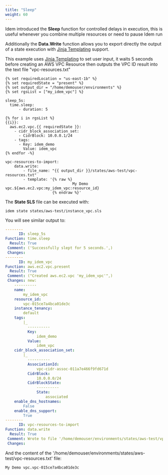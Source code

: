 ```yaml
---
title: "Sleep"
weight: 60
---
```


Idem introduced the <strong>Sleep</strong> function for controlled delays in execution, this is useful whenever you combine multiple resources or need to pause Idem run

Additionally the <strong>Data.Write</strong> function allows you to export directly the output of a state execution with 
 [Jinja Templating](https://jinja.palletsprojects.com/en/3.0.x/) support.

This example uses  [Jinja Templating](https://jinja.palletsprojects.com/en/3.0.x/) to set user input, it waits 5 seconds before creating an AWS VPC Resource then outputs the VPC ID result into the text file "vpc-resources.txt"

```shell
{% set requiredLocation = "us-east-1b" %}
{% set requiredState = "present" %}
{% set output_dir = "/home/demouser/environments" %}
{% set rgsList = ["my_idem_vpc"] %}

sleep_5s:
  time.sleep:
      - duration: 5

{% for i in rgsList %}
{{i}}:        
  aws.ec2.vpc.{{ requiredState }}:
    - cidr_block_association_set:
      - CidrBlock: 10.0.0.1/24
    - tags:
      - Key: idem_demo
        Value: idem_vpc
{% endfor -%}

vpc-resources-to-import:
    data.write:
        - file_name: "{{ output_dir }}/states/aws-test/vpc-resources.txt"
        - template: '{% raw %}
                              My Demo vpc.${aws.ec2.vpc:my_idem_vpc:resource_id}
                     {% endraw %}'
```

The <b>State SLS</b> file can be executed with:

```shell
idem state states/aws-test/instance_vpc.sls 
```

You will see similar output to: 

```yaml
--------
      ID: sleep_5s
Function: time.sleep
  Result: True
 Comment: ('Successfully slept for 5 seconds.',)
 Changes: 
--------
      ID: my_idem_vpc
Function: aws.ec2.vpc.present
  Result: True
 Comment: ("Created aws.ec2.vpc 'my_idem_vpc'",)
 Changes: new:
    ----------
    name:
        my_idem_vpc
    resource_id:
        vpc-015ce7a4bca01de3c
    instance_tenancy:
        default
    tags:
        |_
          ----------
          Key:
              idem_demo
          Value:
              idem_vpc
    cidr_block_association_set:
        |_
          ----------
          AssociationId:
              vpc-cidr-assoc-011a7e466f9fd671d
          CidrBlock:
              10.0.0.0/24
          CidrBlockState:
              ----------
              State:
                  associated
    enable_dns_hostnames:
        False
    enable_dns_support:
        True
--------
      ID: vpc-resources-to-import
Function: data.write
  Result: True
 Comment: Wrote to file '/home/demouser/environments/states/aws-test/vpc-resources.txt'.
 Changes:
```

And the content of the '/home/demouser/environments/states/aws-test/vpc-resources.txt' file:

```shell
My Demo vpc.vpc-015ce7a4bca01de3c
```